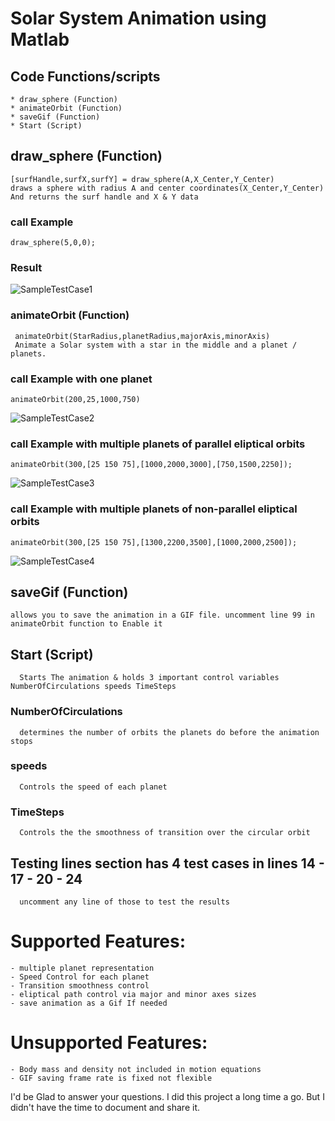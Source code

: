 # Solar System Animation using Matlab



## Code Functions/scripts
    * draw_sphere (Function)
    * animateOrbit (Function)
    * saveGif (Function)
    * Start (Script)
  
  
## draw_sphere (Function)
    [surfHandle,surfX,surfY] = draw_sphere(A,X_Center,Y_Center)  
    draws a sphere with radius A and center coordinates(X_Center,Y_Center)  
    And returns the surf handle and X & Y data
  
  ### call Example
    draw_sphere(5,0,0);
  
  ### Result  
  ![SampleTestCase1](https://user-images.githubusercontent.com/12980543/54228811-a2374a00-450b-11e9-80b9-43a7345edc15.jpg)

  ###  animateOrbit (Function)
     animateOrbit(StarRadius,planetRadius,majorAxis,minorAxis)
     Animate a Solar system with a star in the middle and a planet / planets. 
  
  ### call Example with one planet
    animateOrbit(200,25,1000,750)
  
  ![SampleTestCase2](https://user-images.githubusercontent.com/12980543/54229189-736da380-450c-11e9-86af-7fd8fd6c5fbf.gif)
  
  ### call Example with multiple planets of parallel eliptical orbits
    animateOrbit(300,[25 150 75],[1000,2000,3000],[750,1500,2250]);
  
  ![SampleTestCase3](https://user-images.githubusercontent.com/12980543/54229263-98621680-450c-11e9-8bec-c46aab67bcac.gif)

  ### call Example with multiple planets of non-parallel eliptical orbits
    animateOrbit(300,[25 150 75],[1300,2200,3500],[1000,2000,2500]);
  
  ![SampleTestCase4](https://user-images.githubusercontent.com/12980543/54229326-b760a880-450c-11e9-9f33-c629cc62e645.gif)
  
  ##  saveGif (Function)
    allows you to save the animation in a GIF file. uncomment line 99 in animateOrbit function to Enable it
  
  ##  Start (Script)
      Starts The animation & holds 3 important control variables NumberOfCirculations speeds TimeSteps
  ### NumberOfCirculations
      determines the number of orbits the planets do before the animation stops
  ### speeds
      Controls the speed of each planet
  ### TimeSteps
      Controls the the smoothness of transition over the circular orbit
  ## Testing lines section has 4 test cases in lines 14 - 17 - 20 - 24
      uncomment any line of those to test the results
      
  # Supported Features:
    - multiple planet representation
    - Speed Control for each planet
    - Transition smoothness control
    - eliptical path control via major and minor axes sizes
    - save animation as a Gif If needed
  
  # Unsupported Features:
    - Body mass and density not included in motion equations
    - GIF saving frame rate is fixed not flexible
    
 I'd be Glad to answer  your questions. I did this project a long time a go. But I didn't have the time to document and share it.
 
